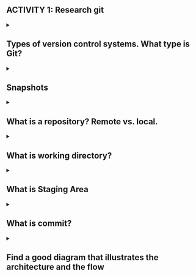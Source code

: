 ## ACTIVITY 1: Research git

<details>
        <summary><h2> Types of version control systems. What type is Git? </h2></summary>
        <p style="text-indent: 40px;"><b>Local Version Control Systems (LVCS)</b> are when the files for the project are stored on a single local device, and versions are controlled on a database on that machine. Developers pull the file and make modifications before storing them back on the device. This method can easily cause issues when more than one person is working on the same files because managing conflicting changes becomes difficult without a central point of coordination. All project history is stored locally, meaning loss of the local device can result in the loss of all version history. An example is the Revision Control System (RCS).</p>
        <img width="400" src="https://git-scm.com/book/en/v2/images/local.png"/>
        <br><br>
        <p style="text-indent: 40px;"><b>Centralized Version Control Systems (CVCS)</b> share a single repository on a server, and developers pull the files down from one central location. When they finish modifying the files, they push them back up to the same repository. Users typically "check out" files, which can sometimes lead to locking mechanisms to prevent conflicts, although this can restrict collaboration. Issues arise from this system when previous versions are lost on the central server or if the server goes offline; it becomes difficult to revert between changes or collaborate as all operations rely on the central server being available. Examples include Subversion (SVN) and Perforce.</p>
        <img width="400" src="https://git-scm.com/book/en/v2/images/centralized.png"/>
        <br><br>
        <p style="text-indent: 40px;"><b>Distributed Version Control Systems (DVCS)</b> are systems like Git. This system has a server and local machines where developers pull files from the server onto their local machine. Each local copy is a full-fledged repository with the complete project history. This allows the server to keep track of versions, and individual developers to track their changes locally, commit changes, and switch branches without needing a network connection. When they push back to the server, they can compare any conflicts in the data and merge. This allows for better version rollbacks and a better developer experience because developers have more control and flexibility with their local copies and have built-in backups of the entire project history. Git is the most widely used DVCS.</p>
        <img width="400" src="https://git-scm.com/book/en/v2/images/distributed.png"/>
        <br><br>
        <p>Reference:</p>
        <a href="https://git-scm.com/book/en/v2/Getting-Started-About-Version-Control">https://git-scm.com/book/en/v2/Getting-Started-About-Version-Control</a>
</details>

<details>
        <summary><h2> Snapshots</h2></summary>
        <p style="text-indent: 40px;">Git fundamentally thinks of its data as a series of <b>snapshots</b> to save states of files, rather than just tracking changes file by file. When you make a commit, Git basically takes a picture of what all your tracked files look like at that moment and stores a reference to that snapshot in the repository's object database. These states get stored in relation to concepts like the HEAD (a pointer to the current commit/branch), the Index (Staging Area), and the Working Directory. Most of the Git commands you are used to are basically checking the state of files in one of these areas compared to another (e.g., working directory vs. staging area, staging area vs. last commit), or by moving a snapshot from one state to another (e.g., from staging to a commit). While Git is efficient and can store data using deltas internally to save space (especially in packfiles), the core concept is based on saving the complete state (snapshot) of your project with each commit. For a greater breakdown of all the commands and how the snapshots and these areas work, check out the reference below.</p>
        <img width="400" src="https://git-scm.com/book/en/v2/images/reset-workflow.png"/>
        <br><br>
        <p>Reference:</p>
        <a href="https://git-scm.com/book/en/v2/Git-Tools-Reset-Demystified">https://git-scm.com/book/en/v2/Git-Tools-Reset-Demystified</a>
</details>

<details>
        <summary><h2> What is a repository? Remote vs. local. </h2></summary>
        <p style="text-indent: 40px;">A <b>repository</b> (or repo) is the central storage location for your project files and their entire history. It contains all the commits, branches, tags, and other information Git uses to manage your project versions. If you reference the diagram from the DVCS, you will see a remote repository is typically represented as the server, and the local repository is the one stored locally on your machine within a hidden <code>.git</code> directory. You can think of the remote as a cloud storage for project files that the team shares. The local is the version you pulled down to your machine that you work with, and where you can create instances of the files in your local Git's tracked states, as seen in the snapshots. Developers push their committed changes from their local repository to a remote repository and pull changes from a remote repository to update their local copy and collaborate, effectively synchronizing the repository history.</p>
</details>

<details>
        <summary><h2> What is working directory? </h2></summary>
        <p style="text-indent: 40px;">The <b>working directory</b> (or working tree) is the directory on your file system that contains the actual files you are currently working on. This is where you pulled all the files to your local machine. It's a single checkout of one version (commit) from the repository. You make edits, add new files, and delete files directly in the working directory. Your changes here are initially untracked or marked as "modified" by Git and will not affect any other developers' files directly in their working directories or the repository's history until you explicitly tell Git to notice them (usually by staging them in the Index tree).</p>
</details>

<details>
        <summary><h2> What is Staging Area </h2></summary>
        <p style="text-indent: 40px;">The <b>Staging Area</b> (also called the <b>Index</b> or Index Tree) is a crucial intermediate step between the working directory and the repository. It's a file, generally contained within the <code>.git</code> directory, that stores information about what will go into your next commit. You use the <code>git add</code> command to place specific changes or entire files from your working directory into the Staging Area. This allows you to carefully curate which specific modifications will be part of the upcoming snapshot, creating logical groups of changes for your commits. Some people use this as a temporary save state location in case they need to switch branches quickly without losing their current progress in the working directory. Staging is mostly used as a way to save your specific changes before they are fully ready for a more permanent save state with a commit. Changes in the working directory that have been added to the staging area are considered "staged changes".</p>
</details>

<details>
        <summary><h2> What is commit? </h2></summary>
        <p style="text-indent: 40px;">A <b>commit</b> is the operation of saving a snapshot of the changes currently in the <b>Staging Area</b> to your local Git repository's history. It's a key step in the DVCS workflow, creating a permanent point in the project's timeline. Each commit is an immutable object that saves information relating to the user who committed the files (author and committer), the date and time, a commit message describing the changes, and generates a unique identifier (a 40-character SHA-1 hash) that acts as a checksum and can be used to refer to this specific snapshot and roll back if needed. A commit also contains a pointer to the snapshot of the files it represents and pointers to its parent commit(s), forming the project's history as a Directed Acyclic Graph (DAG). The best way to use these, I have found, is to think of them as a save state in video games. You can go back to previous "games" (commits), but be mindful that rolling back in Git can involve complexities like potential data loss if not handled carefully, like losing the progression in a game if you load a pervious save. Once you are done with your edits and commits locally, you use <code>git push</code> to share these new commits with a remote repository, and its history updates.</p>
</details>

<details>
        <summary><h2> Find a good diagram that illustrates the architecture and the flow </h2></summary>
        <img width="500" src="https://media2.dev.to/dynamic/image/width=800%2Cheight=%2Cfit=scale-down%2Cgravity=auto%2Cformat=auto/https%3A%2F%2Fuser-images.githubusercontent.com%2F83613651%2F153767766-3c16ba10-75d2-4c28-8598-0163f8013965.png"/>
        <br><br>
        <p>Reference:</p>
        <a href="https://dev.to/vinothmohan/git-an-overview-at-high-level-2ckk">https://dev.to/vinothmohan/git-an-overview-at-high-level-2ckk</a>
</details>
